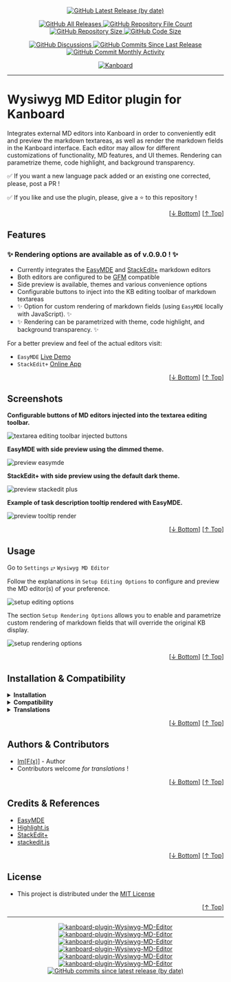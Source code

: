 <p align="center">
    <a href="https://github.com/imfx77/kanboard-plugin-Wysiwyg-MD-Editor/releases">
        <img src="https://img.shields.io/github/v/release/imfx77/kanboard-plugin-Wysiwyg-MD-Editor?style=for-the-badge&color=brightgreen" alt="GitHub Latest Release (by date)" title="GitHub Latest Release (by date)">
    </a>
</p>
<p align="center">
    <a href="https://github.com/imfx77/kanboard-plugin-Wysiwyg-MD-Editor/releases">
        <img src="https://img.shields.io/github/downloads/imfx77/kanboard-plugin-Wysiwyg-MD-Editor/total?style=for-the-badge&color=orange" alt="GitHub All Releases" title="GitHub All Downloads">
    </a>
    <a href="https://github.com/imfx77/kanboard-plugin-Wysiwyg-MD-Editor/releases">
        <img src="https://img.shields.io/github/directory-file-count/imfx77/kanboard-plugin-Wysiwyg-MD-Editor?style=for-the-badge&color=orange" alt="GitHub Repository File Count" title="GitHub Repository File Count">
    </a>
    <a href="https://github.com/imfx77/kanboard-plugin-Wysiwyg-MD-Editor/releases">
        <img src="https://img.shields.io/github/repo-size/imfx77/kanboard-plugin-Wysiwyg-MD-Editor?style=for-the-badge&color=orange" alt="GitHub Repository Size" title="GitHub Repository Size">
    </a>
    <a href="https://github.com/imfx77/kanboard-plugin-Wysiwyg-MD-Editor/releases">
        <img src="https://img.shields.io/github/languages/code-size/imfx77/kanboard-plugin-Wysiwyg-MD-Editor?style=for-the-badge&color=orange" alt="GitHub Code Size" title="GitHub Code Size">
    </a>
</p>
<p align="center">
    <a href="https://github.com/imfx77/kanboard-plugin-Wysiwyg-MD-Editor/discussions">
        <img src="https://img.shields.io/github/discussions/imfx77/kanboard-plugin-Wysiwyg-MD-Editor?style=for-the-badge&color=blue" alt="GitHub Discussions" title="Read Discussions">
    </a>
    <a href="https://github.com/imfx77/kanboard-plugin-Wysiwyg-MD-Editor/compare">
        <img src="https://img.shields.io/github/commits-since/imfx77/kanboard-plugin-Wysiwyg-MD-Editor/latest?include_prereleases&style=for-the-badge&color=blue" alt="GitHub Commits Since Last Release" title="GitHub Commits Since Last Release">
    </a>
    <a href="https://github.com/imfx77/kanboard-plugin-Wysiwyg-MD-Editor/compare">
        <img src="https://img.shields.io/github/commit-activity/m/imfx77/kanboard-plugin-Wysiwyg-MD-Editor?style=for-the-badge&color=blue" alt="GitHub Commit Monthly Activity" title="GitHub Commit Monthly Activity">
    </a>
</p>
<p align="center">
    <a href="https://github.com/kanboard/kanboard" title="Kanboard - Kanban Project Management Software">
        <img src="https://img.shields.io/badge/Plugin%20for-kanboard-D40000?style=for-the-badge&labelColor=000000" alt="Kanboard">
    </a>
</p>

---

<a name="user-content-readme-top"></a>

# Wysiwyg MD Editor plugin for Kanboard

Integrates external MD editors into Kanboard in order to conveniently edit and preview
the markdown textareas, as well as render the markdown fields in the Kanboard interface.
Each editor may allow for different customizations of functionality, MD features, and UI themes.
Rendering can parametrize theme, code highlight, and background transparency.

✅ If you want a new language pack added or an existing one corrected, please, post a PR !

✅ If you like and use the plugin, please, give a ⭐ to this repository !

<p align="right">[<a href="#user-content-readme-bottom">&#8595; Bottom</a>] [<a href="#user-content-readme-top">&#8593; Top</a>]</p>

## Features

### ✨ Rendering options are available as of v.0.9.0 ! ✨

- Currently integrates the [EasyMDE](https://github.com/Ionaru/easy-markdown-editor) and [StackEdit+](https://github.com/mafgwo/stackedit-plus) markdown editors
- Both editors are configured to be [GFM](https://github.github.com/gfm/) compatible
- Side preview is available, themes and various convenience options
- Configurable buttons to inject into the KB editing toolbar of markdown textareas
- ✨ Option for custom rendering of markdown fields (using `EasyMDE` locally with JavaScript). ✨
- ✨ Rendering can be parametrized with theme, code highlight, and background transparency. ✨

For a better preview and feel of the actual editors visit:
- `EasyMDE` [Live Demo](https://stackblitz.com/edit/easymde/?file=index.html)
- `StackEdit+` [Online App](https://stackedit.net/app#)

<p align="right">[<a href="#user-content-readme-bottom">&#8595; Bottom</a>] [<a href="#user-content-readme-top">&#8593; Top</a>]</p>

## Screenshots

**Configurable buttons of MD editors injected into the textarea editing toolbar.**

![textarea editing toolbar injected buttons](Screenshots/textarea-editing-toolbar-injected-buttons.png "textarea editing toolbar with injected MD editors buttons")

**EasyMDE with side preview using the dimmed theme.**

![preview easymde](Screenshots/preview-easymde.png "preview easymde")

**StackEdit+ with side preview using the default dark theme.**

![preview stackedit plus](Screenshots/preview-stackedit-plus.png "preview stackedit plus")

**Example of task description tooltip rendered with EasyMDE.**

![preview tooltip render](Screenshots/preview-tootip-render.png "preview tooltip render")

<p align="right">[<a href="#user-content-readme-bottom">&#8595; Bottom</a>] [<a href="#user-content-readme-top">&#8593; Top</a>]</p>

## Usage

Go to `Settings` &#10562; `Wysiwyg MD Editor`

Follow the explanations in `Setup Editing Options` to configure and preview the MD editor(s) of your preference.

![setup editing options](Screenshots/setup-editing-options.png "setup editing options")

The section `Setup Rendering Options` allows you to enable and parametrize custom rendering of markdown fields that will override the original KB display.

![setup rendering options](Screenshots/setup-rendering-options.png "setup rendering options")

<p align="right">[<a href="#user-content-readme-bottom">&#8595; Bottom</a>] [<a href="#user-content-readme-top">&#8593; Top</a>]</p>

## Installation & Compatibility

<details>
    <summary><strong>Installation</strong></summary>

- Install via the **Kanboard Plugin Directory** or see [INSTALL.md](INSTALL.md)
- Read the full [**Changelog**](changelog.md "See changes") to see the latest updates

</details>
<details>
    <summary><strong>Compatibility</strong></summary>

- Requires [Kanboard](https://github.com/kanboard/kanboard "Kanboard - Kanban Project Management Software") ≥`1.2.33`
- **Other Plugins & Action Plugins**
  - Can utilize the `HighlightCodeSyntax` plugin (if installed) for rendering purposes.
  - May conflict with or override the functionality of the `MarkdownPlus` plugin when the rendering option is turned on.  
- **Core Files & Templates**
  - `0` Template override
  - _No database changes_

</details>
<details>
    <summary><strong>Translations</strong></summary>

- Available translations for some common languages `DE`, `ES`, `FR`, `IT`, `PT`, `RU` - yet, they are _mechanically translated using Google Translate_ !
- _Translation for `en_US` is the default_ if there is no translation pack for the user selected language in KB.

</details>

<p align="right">[<a href="#user-content-readme-bottom">&#8595; Bottom</a>] [<a href="#user-content-readme-top">&#8593; Top</a>]</p>

## Authors & Contributors

- [Im[F(x)]](https://github.com/imfx77) - Author
- Contributors welcome _for translations_ !

<p align="right">[<a href="#user-content-readme-bottom">&#8595; Bottom</a>] [<a href="#user-content-readme-top">&#8593; Top</a>]</p>

## Credits & References

- [EasyMDE](https://github.com/Ionaru/easy-markdown-editor)
- [Highlight.js](https://github.com/highlightjs/highlight.js)
- [StackEdit+](https://github.com/mafgwo/stackedit-plus)
- [stackedit.js](https://github.com/benweet/stackedit.js)

<p align="right">[<a href="#user-content-readme-bottom">&#8595; Bottom</a>] [<a href="#user-content-readme-top">&#8593; Top</a>]</p>

## License

- This project is distributed under the [MIT License](LICENSE "Read The MIT license")

<p align="right">[<a href="#user-content-readme-top">&#8593; Top</a>]</p>

---

<p align="center">
    <a href="https://github.com/imfx77/kanboard-plugin-Wysiwyg-MD-Editor/stargazers" title="View Stargazers">
        <img src="https://img.shields.io/github/stars/imfx77/kanboard-plugin-Wysiwyg-MD-Editor?logo=github&style=flat-square" alt="kanboard-plugin-Wysiwyg-MD-Editor">
    </a>
    <a href="https://github.com/imfx77/kanboard-plugin-Wysiwyg-MD-Editor/forks" title="See Forks">
        <img src="https://img.shields.io/github/forks/imfx77/kanboard-plugin-Wysiwyg-MD-Editor?logo=github&style=flat-square" alt="kanboard-plugin-Wysiwyg-MD-Editor">
    </a>
    <a href="https://github.com/imfx77/kanboard-plugin-Wysiwyg-MD-Editor/blob/master/LICENSE" title="Read License">
        <img src="https://img.shields.io/github/license/imfx77/kanboard-plugin-Wysiwyg-MD-Editor?style=flat-square" alt="kanboard-plugin-Wysiwyg-MD-Editor">
    </a>
    <a href="https://github.com/imfx77/kanboard-plugin-Wysiwyg-MD-Editor/issues" title="Open Issues">
        <img src="https://img.shields.io/github/issues-raw/imfx77/kanboard-plugin-Wysiwyg-MD-Editor?style=flat-square" alt="kanboard-plugin-Wysiwyg-MD-Editor">
    </a>
    <a href="https://github.com/imfx77/kanboard-plugin-Wysiwyg-MD-Editor/issues?q=is%3Aissue+is%3Aclosed" title="Closed Issues">
        <img src="https://img.shields.io/github/issues-closed/imfx77/kanboard-plugin-Wysiwyg-MD-Editor?style=flat-square" alt="kanboard-plugin-Wysiwyg-MD-Editor">
    </a>
    <a href="https://github.com/imfx77/kanboard-plugin-Wysiwyg-MD-Editor/discussions" title="Read Discussions">
        <img src="https://img.shields.io/github/discussions/imfx77/kanboard-plugin-Wysiwyg-MD-Editor?style=flat-square" alt="kanboard-plugin-Wysiwyg-MD-Editor">
    </a>
    <a href="https://github.com/imfx77/kanboard-plugin-Wysiwyg-MD-Editor/compare/" title="Latest Commits">
        <img alt="GitHub commits since latest release (by date)" src="https://img.shields.io/github/commits-since/imfx77/kanboard-plugin-Wysiwyg-MD-Editor/latest?style=flat-square">
    </a>
</p>

<a name="user-content-readme-bottom"></a>
